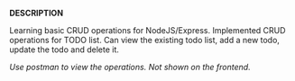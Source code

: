 **DESCRIPTION**

Learning basic CRUD operations for NodeJS/Express. Implemented CRUD operations for TODO list. Can view the existing todo list, add a new todo, update the todo and delete it.

_Use postman to view the operations. Not shown on the frontend._
